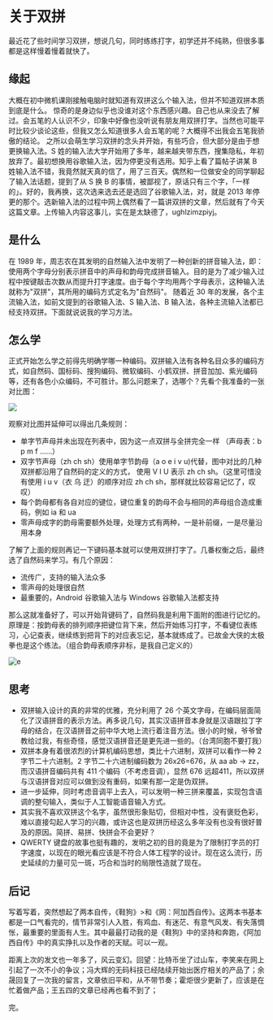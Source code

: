 # 关于双拼
最近花了些时间学习双拼，想说几句，同时练练打字，初学还并不纯熟，但很多事都是这样慢着慢着就快了。

## 缘起
大概在初中微机课刚接触电脑时就知道有双拼这么个输入法，但并不知道双拼本质到底是什么。
惊奇的是身边似乎也没谁对这个东西感兴趣。自己也从来没去了解过。会五笔的人认识不少，印象中好像也没听说有朋友用双拼打字。当然也可能平时比较少谈论这些，但我又怎么知道很多人会五笔的呢？大概得不出我会五笔我骄傲的结论。
之所以会萌生学习双拼的念头并开始，有些巧合，但大部分是由于想更换输入法。S 姓的输入法大学开始用了多年，越来越夹带东西，搜集隐私，年初放弃了。最初想换用谷歌输入法，因为停更没有选用。知乎上看了篇帖子讲某 B 姓输入法不错，我竟然就天真的信了，用了三百天。偶然和一位做安全的同学聊起了输入法话题，提到了从 S 换 B 的事情，被鄙视了，原话只有三个字，「一样的」。好的，我再换，这次选来选去还是选回了谷歌输入法，对，就是 2013 年停更的那个。选新输入法的过程中网上偶然看了一篇讲双拼的文章，然后就有了今天这篇文章。上传输入内容这事儿，实在是太缺德了，ughlzimzpiyj。

## 是什么
在 1989 年，周志农在其发明的自然输入法中发明了一种创新的拼音输入法，即：使用两个字母分别表示拼音中的声母和韵母完成拼音输入。目的是为了减少输入过程中按键敲击次数从而提升打字速度。由于每个字均用两个字母表示，这种输入法就称为"双拼"，其所用的编码方式定名为"自然码"。
随着近 30 年的发展，各个主流输入法，如前文提到的谷歌输入法、S 输入法、B 输入法，各种主流输入法都已经支持双拼。下面就说说我的学习方法。

## 怎么学
正式开始怎么学之前得先明确学哪一种编码。双拼输入法有各种名目众多的编码方式，如自然码、国标码、搜狗编码、微软编码、小鹤双拼、拼音加加、紫光编码等，还有各色小众编码，不可胜计。那么问题来了，选哪个？先看个我准备的一张对比图：

![](https://img.risinghf.com/20200926-161004-674.png)

观察对比图并延伸可以得出几条规则：

- 单字节声母并未出现在列表中，因为这一点双拼与全拼完全一样 （声母表：b p m f ……）
- 双字节声母（zh ch sh）使用单字节韵母（a o e i v u)代替，图中对比的几种双拼都沿用了自然码的定义的方式， 使用 V I U 表示 zh ch sh。（这里可惜没有使用 i u v（衣 乌 迂）的顺序对应 zh ch sh，那样就比较容易记忆了，叹叹）
- 每个韵母都有各自对应的键位，键位重复的韵母不会与相同的声母组合造成重码，例如 ia 和 ua
- 零声母成字的韵母需要额外处理，处理方式有两种，一是补前缀，一是尽量沿用本身

了解了上面的规则再记一下键码基本就可以使用双拼打字了。几番权衡之后，最终选了自然码来学习。有几个原因：

- 流传广，支持的输入法众多
- 零声母的处理很自然
- 最重要的，Android 谷歌输入法与 Windows 谷歌输入法都支持

那么这就准备好了，可以开始背键码了，自然码我是利用下面附的图进行记忆的。原理是：按韵母表的排列顺序把键位背下来，然后开始练习打字，不看键位表练习，心记查表，继续练到把背下的对应表忘记，基本就练成了。已故金大侠的太极拳也是这个练法。（组合韵母表顺序非标，是我自己定义的）

![e](https://img.risinghf.com/20200921-125311-094.png)

## 思考
- 双拼输入设计的真的非常的优雅，充分利用了 26 个英文字母，在编码层面简化了汉语拼音的表示方法。再多说几句，其实汉语拼音本身就是汉语跟拉丁字母的结合，在汉语拼音之前中华大地上流行着注音方法。很小的时候，爷爷曾教给过我，有些奇怪，感觉汉语拼音还是更先进一些的。（台湾同胞不要打我）
- 双拼本身有着很浓烈的计算机编码思想，类比十六进制，双拼可以看作一种 2 字节二十六进制。2 字节二十六进制编码数为 26x26=676，从 aa ab -> zz，而汉语拼音编码共有 411 个编码（不考虑音调），显然 676 远超411，所以双拼与汉语拼音对应可以做到没有重码，如果有那一定是伪双拼。
- 进一步延伸，同时考虑音调平上去入，可以发明一种三拼来覆盖，实现包含语调的整句输入，类似于人工智能语音输入方式。
- 其实我不喜欢双拼这个名字，虽然很形象贴切，但相对中性，没有褒贬色彩，难以直接勾起人学习的兴趣，或许这也是双拼历经这么多年没有也没有很好普及的原因。简拼、易拼、快拼会不会更好？
- QWERTY 键盘的故事也挺有趣的，发明之初的目的竟是为了限制打字员的打字速度，以现在的眼光看应该是不符合人体工程学的设计。现在这么流行，历史延续的力量可见一斑，巧合和当时的局限性造就了现在。

## 后记
写着写着，突然想起了两本自传，《鞋狗》>和《网：阿加西自传》。这两本书基本都是一口气看完的，情节非常引人入胜，有鸡血、有迷茫、有意气风发、有失落惆怅，最重要的里面有人生。其中最最打动我的是《鞋狗》中的坚持和奔跑，《阿加西自传》中的真实挣扎以及作者的天赋。可以一观。

距离上次的发文也一年多了，风云变幻。回望：比特币坐了过山车，李笑来在网上引起了一次不小的争议；冯大辉的无码科技已经陆续开始出医疗相关的产品了；余晟回复了一次我的留言，文章依旧平和，从不带节奏；霍炬很少更新了，应该是在忙着做产品；王五四的文章已经再也看不到了；

完。
